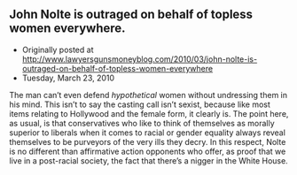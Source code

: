 ## John Nolte is outraged on behalf of topless women everywhere.

 * Originally posted at http://www.lawyersgunsmoneyblog.com/2010/03/john-nolte-is-outraged-on-behalf-of-topless-women-everywhere
 * Tuesday, March 23, 2010

The  man can’t even defend _hypothetical_ women without undressing them  in his mind. This isn’t to say the casting call isn’t sexist, because  like most items relating to Hollywood and the female form, it clearly  is.  The point here, as usual, is that conservatives who like to think  of themselves as morally superior to liberals when it comes to racial or  gender equality always reveal themselves to be purveyors of the very  ills they decry.  In this respect, Nolte is no different than  affirmative action opponents who offer, as proof that we live in a  post-racial society, the fact that there’s a nigger in the White House.